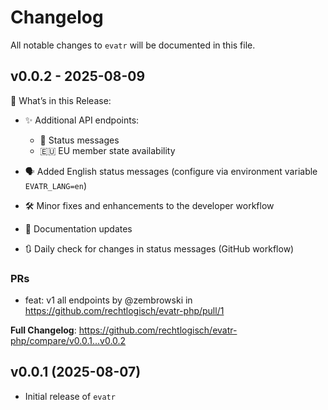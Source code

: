 # Changelog

All notable changes to `evatr` will be documented in this file.

## v0.0.2 - 2025-08-09

🚀 What’s in this Release:

- ✨ Additional API endpoints:
   - 📨 Status messages
   - 🇪🇺 EU member state availability
   
- 🗣️ Added English status messages (configure via environment variable `EVATR_LANG=en`)
- 🛠️ Minor fixes and enhancements to the developer workflow
- 📝 Documentation updates
- 🔃 Daily check for changes in status messages (GitHub workflow)

### PRs

* feat: v1 all endpoints by @zembrowski in https://github.com/rechtlogisch/evatr-php/pull/1

**Full Changelog**: https://github.com/rechtlogisch/evatr-php/compare/v0.0.1...v0.0.2

## v0.0.1 (2025-08-07)

- Initial release of `evatr`
